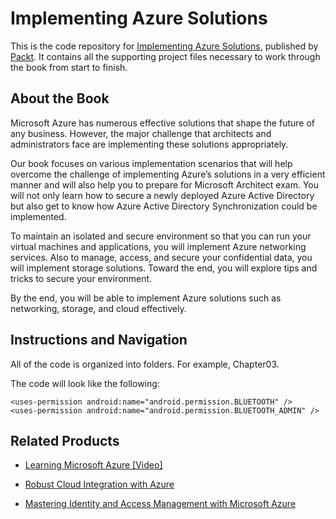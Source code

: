 # Implementing Azure Solutions
This is the code repository for [Implementing Azure Solutions](https://www.packtpub.com/virtualization-and-cloud/implementing-azure-solutions?utm_source=github&utm_medium=repository&utm_campaign=9781786467850), published by [Packt](https://www.packtpub.com/?utm_source=github). It contains all the supporting project files necessary to work through the book from start to finish.

## About the Book
Microsoft Azure has numerous effective solutions that shape the future of any business. However, the major challenge that architects and administrators face are implementing these solutions appropriately.

Our book focuses on various implementation scenarios that will help overcome the challenge of implementing Azure’s solutions in a very efficient manner and will also help you to prepare for Microsoft Architect exam. You will not only learn how to secure a newly deployed Azure Active Directory but also get to know how Azure Active Directory Synchronization could be implemented.

To maintain an isolated and secure environment so that you can run your virtual machines and applications, you will implement Azure networking services. Also to manage, access, and secure your confidential data, you will implement storage solutions. Toward the end, you will explore tips and tricks to secure your environment.

By the end, you will be able to implement Azure solutions such as networking, storage, and cloud effectively.

## Instructions and Navigation
All of the code is organized into folders. For example, Chapter03.



The code will look like the following:
```
<uses-permission android:name="android.permission.BLUETOOTH" /> 
<uses-permission android:name="android.permission.BLUETOOTH_ADMIN" />
```



## Related Products
* [Learning Microsoft Azure [Video]](https://www.packtpub.com/virtualization-and-cloud/learning-microsoft-azure-video?utm_source=github&utm_medium=repository&utm_campaign=9781787122208)

* [Robust Cloud Integration with Azure](https://www.packtpub.com/virtualization-and-cloud/robust-cloud-integration-azure?utm_source=github&utm_medium=repository&utm_campaign=9781786465573)

* [Mastering Identity and Access Management with Microsoft Azure](https://www.packtpub.com/virtualization-and-cloud/mastering-identity-and-access-management-microsoft-azure?utm_source=github&utm_medium=repository&utm_campaign=9781785889448)


